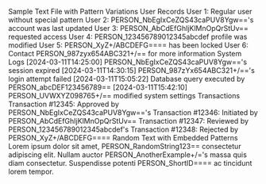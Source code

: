 Sample Text File with Pattern Variations
User Records
User 1: Regular user without special pattern
User 2: PERSON_NbEgIxCeZQS43caPUV8Ygw=='s account was last updated
User 3: PERSON_AbCdEfGhIjKlMnOpQrStUv== requested access
User 4: PERSON_123456789012345abcdef profile was modified
User 5: PERSON_XyZ+/ABCDEFG==== has been locked
User 6: Contact PERSON_987zyx654ABC321+/== for more information
System Logs
[2024-03-11T14:25:00] PERSON_NbEgIxCeZQS43caPUV8Ygw=='s session expired
[2024-03-11T14:30:15] PERSON_987zYx654ABC321+/=='s login attempt failed
[2024-03-11T15:05:22] Database query executed by PERSON_abcDEF123456789==
[2024-03-11T15:42:10] PERSON_UVWXYZ098765+/== modified system settings
Transactions
Transaction #12345: Approved by PERSON_NbEgIxCeZQS43caPUV8Ygw=='s
Transaction #12346: Initiated by PERSON_AbCdEfGhIjKlMnOpQrStUv==
Transaction #12347: Reviewed by PERSON_123456789012345abcdef's
Transaction #12348: Rejected by PERSON_XyZ+/ABCDEFG====
Random Text with Embedded Patterns
Lorem ipsum dolor sit amet, PERSON_RandomString123== consectetur adipiscing elit.
Nullam auctor PERSON_AnotherExample+/='s massa quis diam consectetur.
Suspendisse potenti PERSON_ShortID==== ac tincidunt lorem tempor.